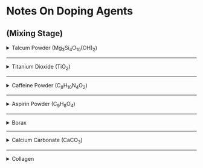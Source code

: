 # Notes On Doping Agents

## (Mixing Stage)

<details>
  <summary>Talcum Powder (Mg<sub>3</sub>Si<sub>4</sub>O<sub>10</sub>(OH)<sub>2</sub>)</summary>

- Mixes very well, easy to get to uniform consistancy
- Doesn't seem to clump during mixing
- Not lumpy when measuring quantity in weigh boat (ie. more exact)

</details>

---

<details>
  <summary>Titanium Dioxide (TiO<sub>2</sub>)</summary>

- Lumpy in storage (may be caused by shelf time)
- Takes more mixing to get to uniform consistancy
- Still "spotty" in PVA
- could be good or bad, may exibit a unique image under ultrasound

</details>

---

<details>
  <summary>Caffeine Powder (C<sub>8</sub>H<sub>10</sub>N<sub>4</sub>O<sub>2</sub>)</summary>
  
  - Have to crush pills with mortar and pestle
    - have to make sure to get pills ground down to a fine powder before adding to PVA
  - pills used were pink!
  - seemed to mix to a good consistancy

</details>

---

<details>
  <summary>Aspirin Powder (C<sub>9</sub>H<sub>8</sub>O<sub>4</sub>)</summary>
  
  - White pills
  - crushed easily
  - must make sure not to get pills with coating (would change results)
  - more "bitty" than other additives
    - could be good or bad, will have to see ultrasound
  - still mixed easily, didn't clump together too much

</details>

---

<details>
  <summary>Borax</summary>
  
  - DOES NOT WORK AT ALL
  - when mixed, it causes PVA to solidify, making it unusable
  - also a royal pain to clean tools afterwards
  
</details>

---

<details>
  <summary>Calcium Carbonate (CaCO<sub>3</sub>)</summary>
  
  - mixes well, seems to have a good combination of solubility and pieces
  - more difficult to weigh because it can get compact in storage container, therefore causing it to be more dense
  - non scientifically, this is powdered chalk
  
</details>

---

<details>
  <summary>Collagen</summary>
  
  - good amount of solubility, not completly gone, but somewhat dissolved
  - generally mixes well, until higher concentrations are added
  - could make phantoms more dense

</details>
